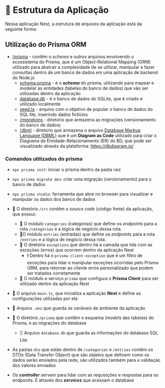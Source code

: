 # 📁 Estrutura da Aplicação

Nessa aplicação Nest, a estrutura de arquivos da aplicação está da seguinte forma:

## Utilização do Prisma ORM

- [/prisma](../prisma/) - contêm o *schema* e outros arquivos envolvendo o ecossistema do Prisma, que é um Object-Relational Mapping (ORM) utilizado para abstrair a complexidade de se utilizar, manipular e fazer consultas dentro de um banco de dados em uma aplicação de backend do Node.js
  - [schema.prisma](../prisma/schema.prisma) - é o ***schema*** do prisma, utilizando para mapear e modelar as entidades (tabelas do banco de dados) que vão ser utilizadas dentro da aplicação
  - [database.db](../prisma/database.db) - é o banco de dados do SQLite, que é criado e utilizado localmente
  - [seed.ts](../prisma/seed.ts) - arquivo com o objetivo de popular o banco de dados do SQL lite, inserindo dados fictícios
  - [/migrations](../prisma//migrations/) - diretório que armazena as migrações (versionamento do banco de dados)
  - [/dbml](../prisma/dbml/) - diretório que armazena o arquivo [Database Markup Language (DBML)](https://github.com/holistics/dbml) que é um **Diagram as Code** utilizado para criar o Diagrama de Entidade-Relacionamento (ER) do BD, que pode ser visualizado através da plataforma: <https://dbdiagram.io/>

### Comandos utilizados do prisma

- `npx prisma init`: iniciar o prisma dentro da pasta raiz
- `npx prisma migrate dev`: criar uma migração (versionamento) para o banco de dados
- `npx prisma studio`: ferramenta que abre no browser para visualizar e manipular os dados dos banco de dados

- 📁 O diretório `/src` contêm o *source code* (código fonte) da aplicação, que possui:
  - 🛒 O módulo `categories` (categorias) que define os *endpoints* para a rota `/categories` e a lógica de negócio dessa rota.
  - 🛒O módulo `entries` (entradas) que define os *endpoints* para a rota `/entries` e a lógica de negócio dessa rota.
  - 📁 O diretório `exceptions` que dentro há a camada que lida com as exceções (erros) que ocorrem dentro da aplicação Nest
    - ❗ Dentro há o `prisma-client-exception` que é um filtro de exceções para lidar e manipular exceções ocorridas pelo Prisma ORM, para retornar ao cliente erros personalizado que podem ser tratados corretamente
  - 🛒 O módulo e serviço `prisma` que configura o **Prisma Client** para ser utilizado dentro da aplicação Nest
- 🔨 O arquivo `main.ts`, que inicializa a aplicação **Nest** e define as configurações utilizadas por ela
- 🔨 Arquivo `.env` que guarda as variáveis de ambiente da aplicação
- 📁 O diretório `/prisma` que contêm o esquema (*models* das tabelas) do Prisma, e as migrações do database
  - 🗄 Arquivo `database.db` que guarda as informações do database SQL Lite

- As pastas `dto` que estão dentro de `/categories` e `/entries` contêm os DTOs (Data Transfer Object) que são objetos que definem como os dados serão enviados pela rede, são utilizados também para a validação dos valores enviados
- Os ***controller*** servem para lidar com as requisições e respostas para os endpoints. É através dos ***services*** que acessam o database
